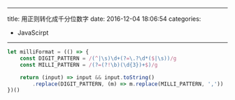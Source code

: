 ----
title: 用正则转化成千分位数字
date: 2016-12-04 18:06:54
categories:
- JavaScirpt
----
```js
let milliFormat = (() => {
    const DIGIT_PATTERN = /(^|\s)\d+(?=\.?\d*($|\s))/g
    const MILLI_PATTERN = /(?=(?!\b)(\d{3})+$)/g

    return (input) => input && input.toString()
        .replace(DIGIT_PATTERN, (m) => m.replace(MILLI_PATTERN, ','))
})()
```